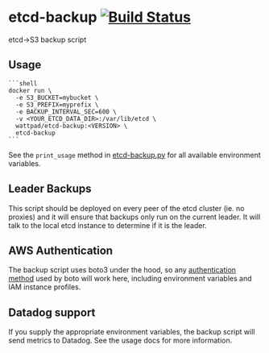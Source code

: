 # etcd-backup [![Build Status](https://travis-ci.org/Wattpad/etcd-backup.svg?branch=master)](https://travis-ci.org/Wattpad/etcd-backup)

etcd->S3 backup script

## Usage

    ```shell
    docker run \
      -e S3_BUCKET=mybucket \
      -e S3_PREFIX=myprefix \
      -e BACKUP_INTERVAL_SEC=600 \
      -v <YOUR_ETCD_DATA_DIR>:/var/lib/etcd \
      wattpad/etcd-backup:<VERSION> \
      etcd-backup
    ```

See the `print_usage` method in [etcd-backup.py](etcd-backup.py) for all available environment variables.

## Leader Backups

This script should be deployed on every peer of the etcd cluster (ie. no proxies) and it will ensure that
backups only run on the current leader.  It will talk to the local etcd instance to determine if it is the
leader.

## AWS Authentication

The backup script uses boto3 under the hood, so any [authentication method](http://boto3.readthedocs.io/en/latest/guide/configuration.html#configuring-credentials)
used by boto will work here, including environment variables and IAM instance profiles.

## Datadog support

If you supply the appropriate environment variables, the backup script will send metrics to Datadog.  See the
usage docs for more information.
